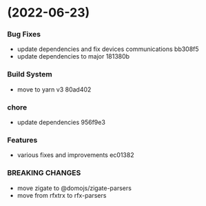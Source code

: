 #  (2022-06-23)


### Bug Fixes

* update dependencies and fix devices communications bb308f5
* update dependencies to major 181380b


### Build System

* move to yarn v3 80ad402


### chore

* update dependencies 956f9e3


### Features

* various fixes and improvements ec01382


### BREAKING CHANGES

* move zigate to @domojs/zigate-parsers
* move from rfxtrx to rfx-parsers



